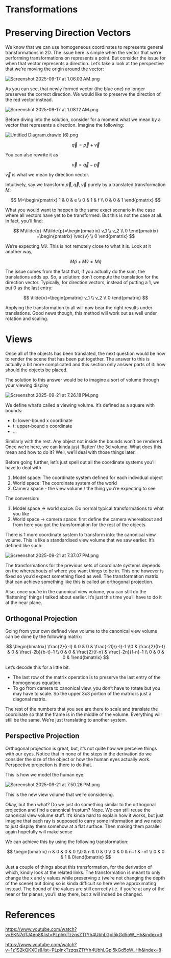 # Transformations

# Preserving Direction Vectors

We know that we can use homogeneous coordinates to represents general transformations in 2D. The issue here is simple when the vector that we’re performing transformations on represents a point. But consider the issue for when that vector represents a direction. Let’s take a look at the perspective that we’re moving the origin around the vector:

![Screenshot 2025-09-17 at 1.06.03 AM.png](sources/Transformations%202701aa5d8a0e80dda434e2f0a8a5d998/Screenshot_2025-09-17_at_1.06.03_AM.png)

As you can see, that newly formed vector (the blue one) no longer preserves the correct direction. We would like to preserve the direction of the red vector instead.

![Screenshot 2025-09-17 at 1.08.12 AM.png](sources/Transformations%202701aa5d8a0e80dda434e2f0a8a5d998/Screenshot_2025-09-17_at_1.08.12_AM.png)

Before diving into the solution, consider for a moment what we mean by a vector that represents a direction. Imagine the following:

![Untitled Diagram.drawio (6).png](sources/Transformations%202701aa5d8a0e80dda434e2f0a8a5d998/Untitled_Diagram.drawio_(6).png)

$$
\vec{q}=\vec{p}+\vec{v}
$$

You can also rewrite it as

$$
\vec{v}=\vec{q}-\vec{p}
$$

$\vec{v}$ is what we mean by direction vector.

Intuitively, say we transform $\vec{p},\vec{q},\vec{v}$ purely by a translated transformation $M$:

$$
M=\begin{pmatrix} 1 & 0 & e \\ 0 & 1 & f \\ 0 & 0 & 1 \end{pmatrix} 
$$

What you would want to happen is the same exact scenario in the case where all vectors have yet to be transformed. But this is not the case at all. In fact, you’ll find:

 

$$
M\tilde{q}-M\tilde{p}=\begin{pmatrix} v_1 \\ v_2 \\ 0 \end{pmatrix} =\begin{pmatrix} \vec{v} \\ 0 \end{pmatrix} 
$$

We’re expecting $M\tilde{v}$. This is not remotely close to what it is. Look at it another way, 

$$
M\tilde{p} + M\tilde{v} \neq M\tilde{q}
$$

The issue comes from the fact that, if you actually do the sum, the translations adds up. So, a solution: don’t compute the translation for the direction vector. Typically, for direction vectors, instead of putting a 1, we put 0 as the last entry:

$$
\tilde{v}=\begin{pmatrix} v_1 \\ v_2 \\ 0 \end{pmatrix} 
$$

Applying the transformation to all will now bear the right results under translations. Good news though, this method will work out as well under rotation and scaling.

# Views

Once all of the objects has been translated, the next question would be how to render the scene that has been put together. The answer to this is actually a bit more complicated and this section only answer parts of it: how should the objects be placed.

The solution to this answer would be to imagine a sort of volume through your viewing display

![Screenshot 2025-09-21 at 7.26.18 PM.png](sources/Transformations%202701aa5d8a0e80dda434e2f0a8a5d998/Screenshot_2025-09-21_at_7.26.18_PM.png)

We define what’s called a viewing volume. It’s defined as a square with bounds:

- b: lower-bound x coordinate
- t: upper-bound x coordinate
- …

Similarly with the rest. Any object not inside the bounds won’t be rendered. Once we’re here, we can kinda just ‘flatten’ the 3d volume. What does this mean and how to do it? Well, we’ll deal with those things later.

Before going further, let’s just spell out all the coordinate systems you’ll have to deal with

1. Model space: The coordinate system defined for each individual object
2. World space: The coordinate system of the world
3. Camera space - the view volume / the thing you’re expecting to see

The conversion:

1. Model space → world space: Do normal typical transformations to what you like
2. World space → camera space: first define the camera whereabout and from here you got the transformation for the rest of the objects

There is 1 more coordinate system to transform into: the canonical view volume. This is like a standardised view volume that we saw earlier. It’s defined like such:

![Screenshot 2025-09-21 at 7.37.07 PM.png](sources/Transformations%202701aa5d8a0e80dda434e2f0a8a5d998/Screenshot_2025-09-21_at_7.37.07_PM.png)

The transformations for the previous sets of coordinate systems depends on the whereabouts of where you want things to be in. This one however is fixed so you’d expect something fixed as well. The transformation matrix that can achieve something like this is called an orthogonal projection.

Also, once you’re in the canonical view volume, you can still do the ‘flattening’ things I talked about earlier. It’s just this time you’ll have to do it at the near plane.

## Orthogonal Projection

Going from your own defined view volume to the canonical view volume can be done by the following matrix:

$$
\begin{bmatrix}
\frac{2}{r-l} & 0 & 0 & \frac{-2l}{r-l}-1 
\\0 & \frac{2}{b-t} & 0 & \frac{-2b}{b-t}-1 
\\ 0 & 0 & \frac{2}{f-n} & \frac{-2n}{f-n}-1
\\ 0 & 0 & 0 & 1\end{bmatrix}
$$

Let’s decode this for a little bit. 

- The last row of the matrix operation is to preserve the last entry of the homogenous equation.
- To go from camera to canonical view, you don’t have to rotate but you may have to scale. So the upper 3x3 portion of the matrix is just a diagonal matrix.

The rest of the numbers that you see are there to scale and translate the coordinate so that the frame is in the middle of the volume. Everything will still be the same. We’re just translating to another system.

## Perspective Projection

Orthogonal projection is great, but, it’s not quite how we perceive things with our eyes. Notice that in none of the steps in the derivation do we consider the size of the object or how the human eyes actually work. Perspective projection is there to do that.

This is how we model the human eye:

![Screenshot 2025-09-21 at 7.50.26 PM.png](sources/Transformations%202701aa5d8a0e80dda434e2f0a8a5d998/Screenshot_2025-09-21_at_7.50.26_PM.png)

This is the new view volume that we’re considering. 

Okay, but then what? Do we just do something similar to the orthogonal projection and find a canonical frustum? Nope. We can still reuse the canonical view volume stuff. It’s kinda hard to explain how it works, but just imagine that each ray is supposed to carry some information and we need to just display them somehow at a flat surface. Then making them parallel again hopefully will make sense

We can achieve this by using the following transformation:

$$
\begin{bmatrix}
n & 0 & 0 & 0
\\0 & n & 0 & 0
\\ 0 & 0 & n+f & -nf
\\ 0 & 0 & 1 & 0\end{bmatrix}
$$

Just a couple of things about this transformation, for the derivation of which, kindly look at the related links. The transformation is meant to only change the x and y values while preserving z (we’re not changing the depth of the scene) but doing so is kinda difficult so here we’re approximating instead. The bound of the values are still correctly i.e. if you’re at any of the near or far planes, you’ll stay there, but z will indeed be changed.

# References

https://www.youtube.com/watch?v=EKN7dTJ4ep8&list=PLplnkTzzqsZTfYh4UbhLGpI5kGd5oW_Hh&index=6

https://www.youtube.com/watch?v=1z1S2kQKXDs&list=PLplnkTzzqsZTfYh4UbhLGpI5kGd5oW_Hh&index=8